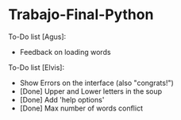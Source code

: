 # Trabajo-Final-Python
To-Do list [Agus]:
- Feedback on loading words

To-Do list [Elvis]:
- Show Errors on the interface (also "congrats!")
- [Done] Upper and Lower letters in the soup
- [Done] Add 'help options' 
- [Done] Max number of words conflict
